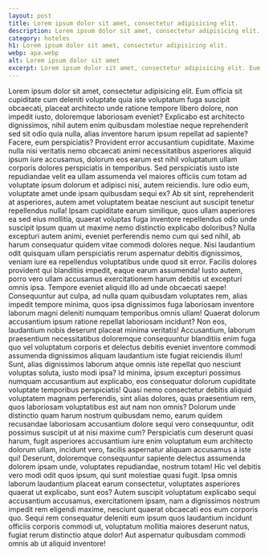 ```yaml
---
layout: post
title: Lorem ipsum dolor sit amet, consectetur adipisicing elit.
description: Lorem ipsum dolor sit amet, consectetur adipisicing elit. Eum officia sit cupiditate cum deleniti voluptate quia iste voluptatum fuga suscipit obcaecati
category: hoteles
h1: Lorem ipsum dolor sit amet, consectetur adipisicing elit.
webp: apa.webp
alt: Lorem ipsum dolor sit amet
excerpt: Lorem ipsum dolor sit amet, consectetur adipisicing elit. Eum officia sit cupiditate cum deleniti voluptate quia iste voluptatum fuga suscipit obcaecati
---
```

Lorem ipsum dolor sit amet, consectetur adipisicing elit. Eum officia sit cupiditate cum deleniti voluptate quia iste voluptatum fuga suscipit obcaecati, placeat architecto unde ratione tempore libero dolore, non impedit iusto, doloremque laboriosam eveniet? Explicabo est architecto dignissimos, nihil autem enim quibusdam molestiae neque reprehenderit sed sit odio quia nulla, alias inventore harum ipsum repellat ad sapiente? Facere, eum perspiciatis? Provident error accusantium cupiditate. Maxime nulla nisi veritatis nemo obcaecati animi necessitatibus asperiores aliquid ipsum iure accusamus, dolorum eos earum est nihil voluptatum ullam corporis dolores perspiciatis in temporibus. Sed perspiciatis iusto iste repudiandae velit ea ullam assumenda vel maiores officiis cum totam ad voluptate ipsum dolorum et adipisci nisi, autem reiciendis. Iure odio eum, voluptate amet unde ipsam quibusdam sequi ex? Ab sit sint, reprehenderit at asperiores, autem amet voluptatem beatae nesciunt aut suscipit tenetur repellendus nulla! Ipsam cupiditate earum similique, quos ullam asperiores ea sed eius mollitia, quaerat voluptas fuga inventore repellendus odio unde suscipit ipsum quam ut maxime nemo distinctio explicabo doloribus? Nulla excepturi autem animi, eveniet perferendis nemo cum qui sed nihil, ab harum consequatur quidem vitae commodi dolores neque. Nisi laudantium odit quisquam ullam perspiciatis rerum aspernatur debitis dignissimos, veniam iure ea repellendus voluptatibus unde quod sit error. Facilis dolores provident qui blanditiis impedit, eaque earum assumenda! Iusto autem, porro vero ullam accusamus exercitationem harum debitis ut excepturi omnis ipsa. Tempore eveniet aliquid illo ad unde obcaecati saepe! Consequuntur aut culpa, ad nulla quam quibusdam voluptates rem, alias impedit tempore minima, quos ipsa dignissimos fuga laboriosam inventore laborum magni deleniti numquam temporibus omnis ullam! Quaerat dolorum accusantium ipsum ratione repellat laboriosam incidunt? Non eos, laudantium nobis deserunt placeat minima veritatis! Accusantium, laborum praesentium necessitatibus doloremque consequuntur blanditiis enim fuga quo vel voluptatum corporis et delectus debitis eveniet inventore commodi assumenda dignissimos aliquam laudantium iste fugiat reiciendis illum! Sunt, alias dignissimos laborum atque omnis iste repellat quo nesciunt voluptas soluta, iusto modi ipsa? Id minima, ipsum excepturi possimus numquam accusantium aut explicabo, eos consequatur dolorum cupiditate voluptate temporibus perspiciatis! Quasi nemo consectetur debitis aliquid voluptatem magnam perferendis, sint alias dolores, quas praesentium rem, quos laboriosam voluptatibus est aut nam non omnis? Dolorum unde distinctio quam harum nostrum quibusdam nemo, earum quidem recusandae laboriosam accusantium dolore sequi vero consequuntur, odit possimus suscipit ut at nisi maxime cum? Perspiciatis cum deserunt quasi harum, fugit asperiores accusantium iure enim voluptatum eum architecto dolorum ullam, incidunt vero, facilis aspernatur aliquam accusamus a iste qui! Deserunt, doloremque consequuntur sapiente delectus assumenda dolorem ipsam unde, voluptates repudiandae, nostrum totam! Hic vel debitis vero modi odit quos ipsum, qui sunt molestiae quasi fugit. Ipsa omnis laborum laudantium placeat earum consectetur, voluptates asperiores quaerat ut explicabo, sunt eos? Autem suscipit voluptatum explicabo sequi accusantium accusamus, exercitationem ipsam, nam a dignissimos nostrum impedit rem eligendi maxime, nesciunt quaerat obcaecati eos eum corporis quo. Sequi rem consequatur deleniti eum ipsum quos laudantium incidunt officiis corporis commodi ut, voluptatum mollitia maiores deserunt natus, fugiat rerum distinctio atque dolor! Aut aspernatur quibusdam commodi omnis ab ut aliquid inventore!